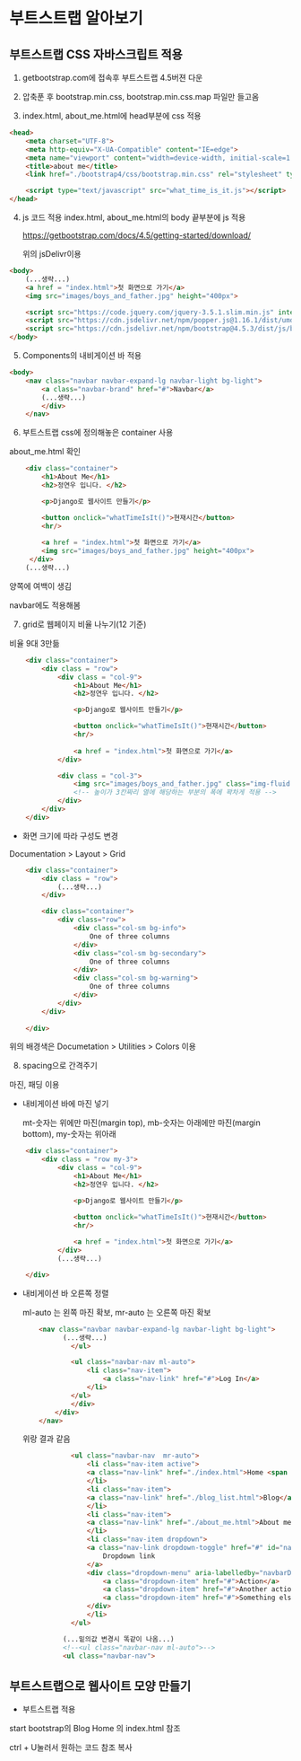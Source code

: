# 부트스트랩 알아보기

## 부트스트랩 CSS 자바스크립트 적용

1. getbootstrap.com에 접속후 부트스트랩 4.5버젼 다운

   

2. 압축푼 후 bootstrap.min.css, bootstrap.min.css.map 파일만 들고옴



3. index.html, about_me.html에 head부분에 css 적용

```html
<head>
    <meta charset="UTF-8">
    <meta http-equiv="X-UA-Compatible" content="IE=edge">
    <meta name="viewport" content="width=device-width, initial-scale=1.0">
    <title>about me</title>
    <link href="./bootstrap4/css/bootstrap.min.css" rel="stylesheet" type="text/css">

    <script type="text/javascript" src="what_time_is_it.js"></script>
</head>
```



4. js 코드 적용 index.html, about_me.html의 body 끝부분에 js 적용

   https://getbootstrap.com/docs/4.5/getting-started/download/

   위의 jsDelivr이용

```html
<body>
	(...생략...)
    <a href = "index.html">첫 화면으로 가기</a>
    <img src="images/boys_and_father.jpg" height="400px">

    <script src="https://code.jquery.com/jquery-3.5.1.slim.min.js" integrity="sha384-DfXdz2htPH0lsSSs5nCTpuj/zy4C+OGpamoFVy38MVBnE+IbbVYUew+OrCXaRkfj" crossorigin="anonymous"></script>
    <script src="https://cdn.jsdelivr.net/npm/popper.js@1.16.1/dist/umd/popper.min.js" integrity="sha384-9/reFTGAW83EW2RDu2S0VKaIzap3H66lZH81PoYlFhbGU+6BZp6G7niu735Sk7lN" crossorigin="anonymous"></script>
    <script src="https://cdn.jsdelivr.net/npm/bootstrap@4.5.3/dist/js/bootstrap.min.js" integrity="sha384-w1Q4orYjBQndcko6MimVbzY0tgp4pWB4lZ7lr30WKz0vr/aWKhXdBNmNb5D92v7s" crossorigin="anonymous"></script>
</body>
```



5. Components의 내비게이션 바 적용

```html
<body>
    <nav class="navbar navbar-expand-lg navbar-light bg-light">
        <a class="navbar-brand" href="#">Navbar</a>
      	(...생략...)
        </div>
    </nav>
```



6. 부트스트랩 css에 정의해놓은 container 사용

about_me.html 확인

```html
    <div class="container">
        <h1>About Me</h1>
        <h2>정연우 입니다. </h2>

        <p>Django로 웹사이트 만들기</p>

        <button onclick="whatTimeIsIt()">현재시간</button>
        <hr/>
        
        <a href = "index.html">첫 화면으로 가기</a>
        <img src="images/boys_and_father.jpg" height="400px">
	 </div>
    (...생략...)
```

양쪽에 여백이 생김



navbar에도 적용해봄



7. grid로 웹페이지 비율 나누기(12 기준)

비율 9대 3만듦

```html
    <div class="container">
        <div class = "row">
            <div class = "col-9">
                <h1>About Me</h1>
                <h2>정연우 입니다. </h2>

                <p>Django로 웹사이트 만들기</p>

                <button onclick="whatTimeIsIt()">현재시간</button>
                <hr/>
                
                <a href = "index.html">첫 화면으로 가기</a>
            </div>

            <div class = "col-3">
                <img src="images/boys_and_father.jpg" class="img-fluid w-100">
                <!-- 높이가 3칸짜리 열에 해당하는 부분의 폭에 꽉차게 적용 -->
            </div>
        </div>
    </div>
```



- 화면 크기에 따라 구성도 변경

Documentation > Layout > Grid

```html
    <div class="container">
        <div class = "row">
			(...생략...)
        </div>

        <div class="container">
            <div class="row">
                <div class="col-sm bg-info">
                    One of three columns
                </div>
                <div class="col-sm bg-secondary">
                    One of three columns
                </div>
                <div class="col-sm bg-warning">
                    One of three columns
                </div>
            </div>
        </div>
        
    </div>

```

위의 배경색은 Documetation > Utilities > Colors 이용



8. spacing으로 간격주기

마진, 패딩 이용



- 내비게이션 바에 마진 넣기

  mt-숫자는 위에만 마진(margin top), mb-숫자는 아래에만 마진(margin bottom), my-숫자는 위아래

```html
    <div class="container">
        <div class = "row my-3">
            <div class = "col-9">
                <h1>About Me</h1>
                <h2>정연우 입니다. </h2>

                <p>Django로 웹사이트 만들기</p>

                <button onclick="whatTimeIsIt()">현재시간</button>
                <hr/>
                
                <a href = "index.html">첫 화면으로 가기</a>
            </div>
			(...생략...)

    </div>
```



- 내비게이션 바 오른쪽 정렬

  ml-auto 는 왼쪽 마진 확보, mr-auto 는 오른쪽 마진 확보

  ```html
      <nav class="navbar navbar-expand-lg navbar-light bg-light">
  			(...생략...)
              </ul>
  
              <ul class="navbar-nav ml-auto">
                  <li class="nav-item">
                      <a class="nav-link" href="#">Log In</a>
                  </li>
              </ul>
              </div>
          </div>
      </nav>
  ```

  위랑 결과 같음

  ```html
              <ul class="navbar-nav  mr-auto">
                  <li class="nav-item active">
                  <a class="nav-link" href="./index.html">Home <span class="sr-only">(current)</span></a>
                  </li>
                  <li class="nav-item">
                  <a class="nav-link" href="./blog_list.html">Blog</a>
                  </li>
                  <li class="nav-item">
                  <a class="nav-link" href="./about_me.html">About me</a>
                  </li>
                  <li class="nav-item dropdown">
                  <a class="nav-link dropdown-toggle" href="#" id="navbarDropdownMenuLink" role="button" data-toggle="dropdown" aria-haspopup="true" aria-expanded="false">
                      Dropdown link
                  </a>
                  <div class="dropdown-menu" aria-labelledby="navbarDropdownMenuLink">
                      <a class="dropdown-item" href="#">Action</a>
                      <a class="dropdown-item" href="#">Another action</a>
                      <a class="dropdown-item" href="#">Something else here</a>
                  </div>
                  </li>
              </ul>
  
  			(...밑의값 변경시 똑같이 나옴...)
  			<!--<ul class="navbar-nav ml-auto">-->
  			<ul class="navbar-nav">
  ```





## 부트스트랩으로 웹사이트 모양 만들기

- 부트스트랩 적용

start bootstrap의 Blog Home 의 index.html 참조

ctrl + U눌러서 원하는 코드 참조 복사

